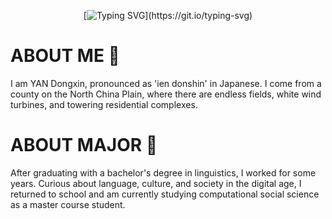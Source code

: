 <div align="center">

[![Typing SVG](https://readme-typing-svg.demolab.com?font=Monotype+Corsiva&size=30&pause=1000&color=B982F7&center=true&vCenter=true&width=435&lines=Hello+!+Welcome+to+my+Github+~)](https://git.io/typing-svg)

<div align="left">

# ABOUT ME 🔭
I am YAN Dongxin, pronounced as 'ien donshin' in Japanese. 
I come from a county on the North China Plain, where there are endless fields, white wind turbines, and towering residential complexes.
# ABOUT MAJOR 🌱
After graduating with a bachelor's degree in linguistics, I worked for some years. 
Curious about language, culture, and society in the digital age, I returned to school and am currently studying computational social science as a master course student.
<!--
**IenDonshin/IenDonshin** is a ✨ _special_ ✨ repository because its `README.md` (this file) appears on your GitHub profile.

Here are some ideas to get you started:

- 🔭 I’m currently working on ...
- 🌱 I’m currently learning ...
- 👯 I’m looking to collaborate on ...
- 🤔 I’m looking for help with ...
- 💬 Ask me about ...
- 📫 How to reach me: ...
- 😄 Pronouns: ...
- ⚡ Fun fact: ...
-->
